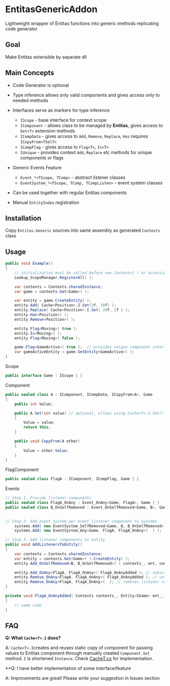 # EntitasGenericAddon
Lightweight wrapper of Entitas functions into generic methods replicating code generator

## Goal
Make Entitas extensible by separate dll

## Main Concepts
  - Code Generator is optional
  - Type inference allows only valid components and gives access only to needed methods
  - Interfaces serve as markers for type inference
      - `IScope` - base interface for context scope
      - `IComponent` - allows class to be managed by **Entitas**, gives access to `Get<T>` extension methods
      - `ICompData` - gives access to `Add`, `Remove`, `Replace`, `Has` requires `ICopyFrom<TSelf>`
      - `ICompFlag` - gives access to `Flag<T>`, `Is<T>`
      - `IUnique` - provides context `Add`, `Replace` etc methods for unique components or flags

  - Generic Events Feature
      - `Event_*<TScope, TComp>` - abstract listener classes
      - `EventSystem_*<TScope, TComp, TCompListen>` - event system classes
 
  - Can be used together with regular Entitas components
  - Manual `EntityIndex` registration

## Installation
Copy `Entitas.Generic` sources into same assembly as generated `Contexts` class

## Usage

```csharp
public void Example()
{
    // initialization must be called before new Contexts( ) or accessing Contexts.sharedInstance
    Lookup_ScopeManager.RegisterAll( );

    var contexts = Contexts.sharedInstance;
    var game = contexts.Get<Game>( );

    var entity = game.CreateEntity( );
    entity.Add( Cache<Position>.I.Set(3f, 10f) );
    entity.Replace( Cache<Position>.I.Set( 20f, 1f ) );
    entity.Has<Position>( );
    entity.Remove<Position>( );

    entity.Flag<Moving>( true );
    entity.Is<Moving>( );
    entity.Flag<Moving>( false );

    game.Flag<GameActive>( true );  // provides unique component interfaces
    var gameActiveEntity = game.GetEntity<GameActive>( );
}
```

Scope
```csharp
public interface Game : IScope { }
```

Component
```csharp
public sealed class A : IComponent, ICompData, ICopyFrom<A>, Game
{
    public int Value;

    public A Set(int value) // optional, allows using Cache<T>.I.Set()
    {
        Value = value;
        return this;
    }

    public void CopyFrom(A other)
    {
        Value = other.Value;
    }
}
```

FlagComponent
```csharp
public sealed class FlagA : IComponent, ICompFlag, Game { }
```

Events
```csharp
// Step 1. Provide listener components
public sealed class FlagA_OnAny : Event_OnAny<Game, FlagA>, Game { }
public sealed class B_OnSelfRemoved : Event_OnSelfRemoved<Game, B>, Game { }

    
// Step 2. Add event system per event listener component to Systems
    systems.Add( new EventSystem_SelfRemoved<Game, B, B_OnSelfRemoved>(  ) );
    systems.Add( new EventSystem_Any<Game, FlagA, FlagA_OnAny>(  ) );

// Step 3. Add listener components to entity
public void AddListenersToEntity()
{
    var contexts = Contexts.sharedInstance;
    var entity = contexts.Get<Game>( ).CreateEntity( );
    entity.Add_OnSelfRemoved<B, B_OnSelfRemoved>( ( contexts_, ent, comp) => { } );

    entity.Add_OnAny<FlagA, FlagA_OnAny>( FlagA_OnAnyAdded ); // subscribe
    entity.Remove_OnAny<FlagA, FlagA_OnAny>( FlagA_OnAnyAdded ); // unsubscribe
    entity.Remove_OnAny<FlagA, FlagA_OnAny>(  ); // removes listener component
}

private void FlagA_OnAnyAdded( Contexts contexts_, Entity<SGame> ent_, FlagA comp_ )
{
    // some code
}

```

## FAQ
**Q: What `Cache<T>.I` does?**

A: `Cache<T>.I`creates and reuses static copy of component for passing values to Entitas component through manually created `Component.Set` method. `I` is shortened `Instance`. Check [CacheT.cs](./Entitas.Generic/Lookup/CacheT.cs) for implementation.

**Q: I have better implementation of some interface/feature

A: Improvements are great! Please write your suggestion in Issues section
